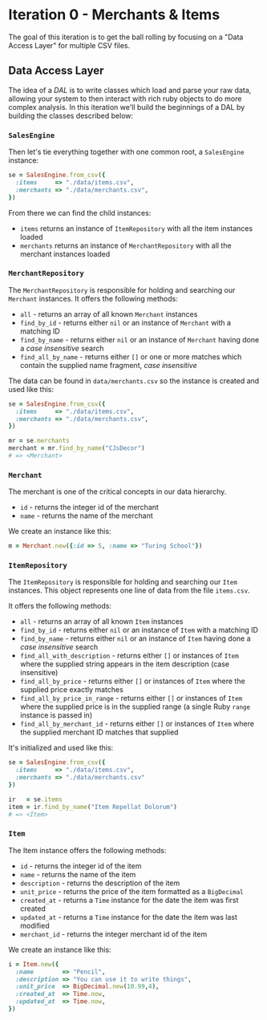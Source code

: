 # Iteration 0 - Merchants & Items

The goal of this iteration is to get the ball rolling by focusing on a "Data Access Layer" for multiple CSV files.

## Data Access Layer

The idea of a *DAL* is to write classes which load and parse your raw data, allowing your system to then interact with rich ruby objects to do more complex analysis. In this iteration we'll build the beginnings of a DAL by building the classes described below:

### `SalesEngine`

Then let's tie everything together with one common root, a `SalesEngine` instance:

```ruby
se = SalesEngine.from_csv({
  :items     => "./data/items.csv",
  :merchants => "./data/merchants.csv",
})
```

From there we can find the child instances:

* `items` returns an instance of `ItemRepository` with all the item instances loaded
* `merchants` returns an instance of `MerchantRepository` with all the merchant instances loaded

### `MerchantRepository`

The `MerchantRepository` is responsible for holding and searching our `Merchant`
instances. It offers the following methods:

* `all` - returns an array of all known `Merchant` instances
* `find_by_id` - returns either `nil` or an instance of `Merchant` with a matching ID
* `find_by_name` - returns either `nil` or an instance of `Merchant` having done a *case insensitive* search
* `find_all_by_name` - returns either `[]` or one or more matches which contain the supplied name fragment, *case insensitive*

The data can be found in `data/merchants.csv` so the instance is created and used like this:

```ruby
se = SalesEngine.from_csv({
  :items     => "./data/items.csv",
  :merchants => "./data/merchants.csv",
})

mr = se.merchants
merchant = mr.find_by_name("CJsDecor")
# => <Merchant>
```

### `Merchant`

The merchant is one of the critical concepts in our data hierarchy.

* `id` - returns the integer id of the merchant
* `name` - returns the name of the merchant

We create an instance like this:

```ruby
m = Merchant.new({:id => 5, :name => "Turing School"})
```

### `ItemRepository`

The `ItemRepository` is responsible for holding and searching our `Item`
instances. This object represents one line of data from the file `items.csv`.

It offers the following methods:

* `all` - returns an array of all known `Item` instances
* `find_by_id` - returns either `nil` or an instance of `Item` with a matching ID
* `find_by_name` - returns either `nil` or an instance of `Item` having done a *case insensitive* search
* `find_all_with_description` - returns either `[]` or instances of `Item` where the supplied string appears in the item description (case insensitive)
* `find_all_by_price` - returns either `[]` or instances of `Item` where the supplied price exactly matches
* `find_all_by_price_in_range` - returns either `[]` or instances of `Item` where the supplied price is in the supplied range (a single Ruby `range` instance is passed in)
* `find_all_by_merchant_id` - returns either `[]` or instances of `Item` where the supplied merchant ID matches that supplied

It's initialized and used like this:

```ruby
se = SalesEngine.from_csv({
  :items     => "./data/items.csv",
  :merchants => "./data/merchants.csv"
})

ir   = se.items
item = ir.find_by_name("Item Repellat Dolorum")
# => <Item>
```

### `Item`

The Item instance offers the following methods:

* `id` - returns the integer id of the item
* `name` - returns the name of the item
* `description` - returns the description of the item
* `unit_price` - returns the price of the item formatted as a `BigDecimal`
* `created_at` - returns a `Time` instance for the date the item was first created
* `updated_at` - returns a `Time` instance for the date the item was last modified
* `merchant_id` - returns the integer merchant id of the item

We create an instance like this:

```ruby
i = Item.new({
  :name        => "Pencil",
  :description => "You can use it to write things",
  :unit_price  => BigDecimal.new(10.99,4),
  :created_at  => Time.now,
  :updated_at  => Time.now,
})
```
